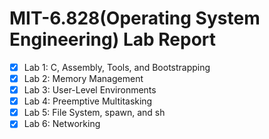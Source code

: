 # MIT-6.828(Operating System Engineering) Lab Report

-[x] Lab 1: C, Assembly, Tools, and Bootstrapping 
-[x] Lab 2: Memory Management
-[x] Lab 3: User-Level Environments
-[x] Lab 4: Preemptive Multitasking
-[x] Lab 5: File System, spawn, and sh
-[x] Lab 6: Networking
